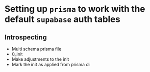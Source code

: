 # Setting up `prisma` to work with the default `supabase` auth tables

## Introspecting

- Multi schema prisma file
- 0_init
- Make adjustments to the init
- Mark the init as applied from prisma cli

## 
